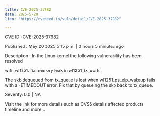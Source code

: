 ```yaml
---
title: CVE-2025-37982
date: 2025-5-20
lien: "https://cvefeed.io/vuln/detail/CVE-2025-37982"

---
```


CVE ID : CVE-2025-37982

Published :  May 20
2025
5:15 p.m. | 3 hours
3 minutes ago

Description : In the Linux kernel
the following vulnerability has been resolved:

wifi: wl1251: fix memory leak in wl1251_tx_work

The skb dequeued from tx_queue is lost when wl1251_ps_elp_wakeup fails
with a -ETIMEDOUT error. Fix that by queueing the skb back to tx_queue.

Severity: 0.0 | NA

Visit the link for more details
such as CVSS details
affected products
timeline
and more...
